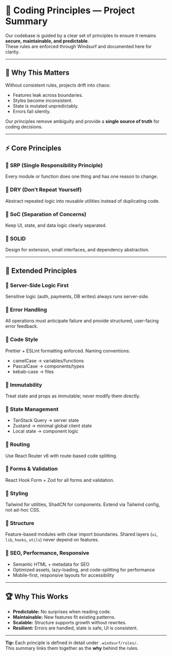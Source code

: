 # 🧠 Coding Principles — Project Summary

Our codebase is guided by a clear set of principles to ensure it remains **secure, maintainable, and predictable**.  
These rules are enforced through Windsurf and documented here for clarity.

---

## 🎯 Why This Matters

Without consistent rules, projects drift into chaos:

- Features leak across boundaries.
- Styles become inconsistent.
- State is mutated unpredictably.
- Errors fail silently.

Our principles remove ambiguity and provide a **single source of truth** for coding decisions.

---

## ⚡ Core Principles

### 🔹 SRP (Single Responsibility Principle)

Every module or function does one thing and has one reason to change.

### 🔹 DRY (Don’t Repeat Yourself)

Abstract repeated logic into reusable utilities instead of duplicating code.

### 🔹 SoC (Separation of Concerns)

Keep UI, state, and data logic clearly separated.

### 🔹 SOLID

Design for extension, small interfaces, and dependency abstraction.

---

## 🚀 Extended Principles

### 🔹 Server-Side Logic First

Sensitive logic (auth, payments, DB writes) always runs server-side.

### 🔹 Error Handling

All operations must anticipate failure and provide structured, user-facing error feedback.

### 🔹 Code Style

Prettier + ESLint formatting enforced. Naming conventions:

- camelCase → variables/functions
- PascalCase → components/types
- kebab-case → files

### 🔹 Immutability

Treat state and props as immutable; never modify them directly.

### 🔹 State Management

- TanStack Query → server state
- Zustand → minimal global client state
- Local state → component logic

### 🔹 Routing

Use React Router v6 with route-based code splitting.

### 🔹 Forms & Validation

React Hook Form + Zod for all forms and validation.

### 🔹 Styling

Tailwind for utilities, ShadCN for components. Extend via Tailwind config, not ad-hoc CSS.

### 🔹 Structure

Feature-based modules with clear import boundaries. Shared layers (`ui`, `lib`, `hooks`, `utils`) never depend on features.

### 🔹 SEO, Performance, Responsive

- Semantic HTML + metadata for SEO
- Optimized assets, lazy-loading, and code-splitting for performance
- Mobile-first, responsive layouts for accessibility

---

## 🏆 Why This Works

- **Predictable:** No surprises when reading code.
- **Maintainable:** New features fit existing patterns.
- **Scalable:** Structure supports growth without rewrites.
- **Resilient:** Errors are handled, state is safe, UI is consistent.

---

**Tip:** Each principle is defined in detail under `.windsurf/rules/`.  
This summary links them together as the **why** behind the rules.
